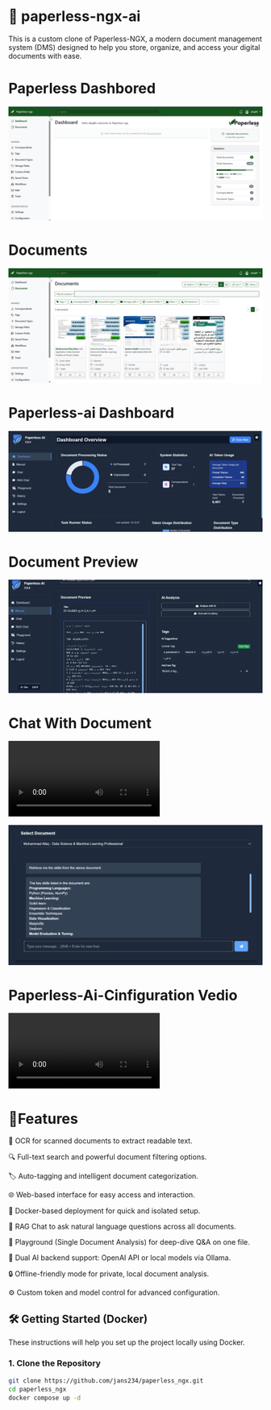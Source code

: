 # 📁 paperless-ngx-ai
This is a custom clone of Paperless-NGX, a modern document management system (DMS) designed to help you store, organize, and access your digital documents with ease.

# Paperless Dashbored
![dashboard](https://github.com/jans234/paperless-ngx-ai/blob/main/paperless%20dashboard.png)

# Documents
![document](https://github.com/jans234/paperless-ngx-ai/blob/main/document.png)

# Paperless-ai Dashboard
![paperless-ai](https://github.com/jans234/paperless-ngx-ai/blob/main/paperless-ai%20dashboard.png)

# Document Preview
![preview](https://github.com/jans234/paperless-ngx-ai/blob/main/document-preview.png)

# Chat With Document
![Demo Vedio](https://github.com/jans234/paperless-ngx-ai/blob/main/2025-06-24%2010-23-13.mkv)

![Demo Picture](https://github.com/jans234/paperless-ngx-ai/blob/main/Chat-with-document.png)

# Paperless-Ai-Cinfiguration Vedio
![Configuration](https://github.com/jans234/paperless-ngx-ai/blob/main/2025-06-24%2010-27-46.mkv)



# 🚀Features

🧠 OCR for scanned documents to extract readable text.

🔍 Full-text search and powerful document filtering options.

🏷️ Auto-tagging and intelligent document categorization.

🌐 Web-based interface for easy access and interaction.

🐳 Docker-based deployment for quick and isolated setup.

🤖 RAG Chat to ask natural language questions across all documents.

📄 Playground (Single Document Analysis) for deep-dive Q&A on one file.

🧠 Dual AI backend support: OpenAI API or local models via Ollama.

🔒 Offline-friendly mode for private, local document analysis.

⚙️ Custom token and model control for advanced configuration.

## 🛠️ Getting Started (Docker)

These instructions will help you set up the project locally using Docker.

### 1. Clone the Repository
```bash
git clone https://github.com/jans234/paperless_ngx.git
cd paperless_ngx
docker compose up -d
```






